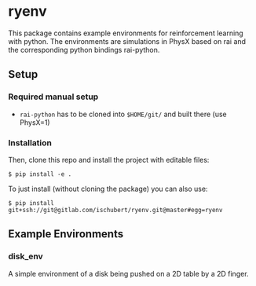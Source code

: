 # ryenv

This package contains example environments for reinforcement learning with python. The environments are simulations in PhysX based on rai and the corresponding python bindings rai-python.

## Setup

### Required manual setup
- `rai-python` has to be cloned into `$HOME/git/` and built there (use PhysX=1)

### Installation
Then, clone this repo and install the project with editable files:
```
$ pip install -e .
```
To just install (without cloning the package) you can also use:
```
$ pip install git+ssh://git@gitlab.com/ischubert/ryenv.git@master#egg=ryenv
```

## Example Environments
### disk_env

A simple environment of a disk being pushed on a 2D table by a 2D finger.